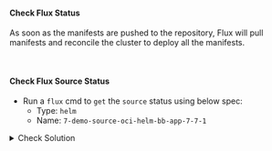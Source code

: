 #### Check Flux Status
As soon as the manifests are pushed to the repository, Flux will pull manifests and reconcile the cluster to deploy all the manifests.

<br>

#### Check Flux Source Status
- Run a `flux` cmd to `get` the `source` status using below spec:
    - Type: `helm`
    - Name: `7-demo-source-oci-helm-bb-app-7-7-1`

<details><summary>Check Solution</summary>

```
flux reconcile source git flux-system

flux get source helm 7-demo-source-oci-helm-bb-app-7-7-1
```{{exec}}

</details>

<br>

#### Check Flux HelmRelease Status
- Run a `flux` cmd to `get` the `HelmRelease` status using below spec:
    - Type: `helmrelease`
    - Name: `7-demo-helm-release-oci-bb-app-7-7-1`

<details><summary>Check Solution</summary>

```
flux get helmrelease 7-demo-helm-release-oci-bb-app-7-7-1
```{{exec}}

</details>

<br>

#### Check Kubernetes Namespace
A new namespace `7-demo` is created
```
k get ns
```{{exec}}

Check the status of deployment, pod, service are in `RUNNING` state
```
k -n 7-demo get all
```{{exec}}

#### Access the application on its NodePort
Now `access/play` Block Buster App - `version 7.7.1` using the below link:

# [Play Block Buster App - 7.7.1]({{TRAFFIC_HOST1_30771}})

> From v7.7.0, the game has a `High Score` field

> Complete `Level 1` to play/start `Level 2`